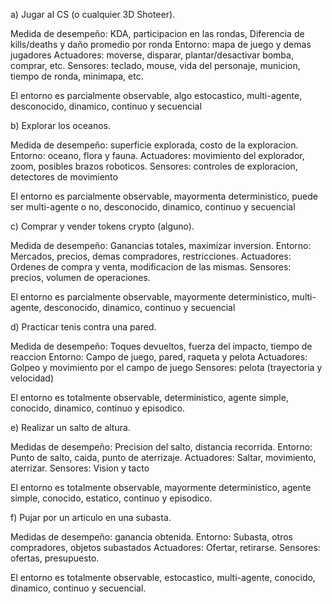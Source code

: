 a) Jugar al CS (o cualquier 3D Shoteer).

  Medida de desempeño: KDA, participacion en las rondas, Diferencia de kills/deaths y daño promedio por ronda
  Entorno: mapa de juego y demas jugadores
  Actuadores: moverse, disparar, plantar/desactivar bomba, comprar, etc.
  Sensores: teclado, mouse, vida del personaje, municion, tiempo de ronda, minimapa, etc.

  El entorno es parcialmente observable, algo estocastico, multi-agente, desconocido, dinamico, continuo y secuencial

b) Explorar los oceanos.

  Medida de desempeño: superficie explorada, costo de la exploracion.
  Entorno: oceano, flora y fauna.
  Actuadores: movimiento del explorador, zoom, posibles brazos roboticos.
  Sensores: controles de exploracion, detectores de movimiento
  
  El entorno es parcialmente observable, mayormenta deterministico, puede ser multi-agente o no, desconocido, dinamico, continuo y secuencial

c) Comprar y vender tokens crypto (alguno).

  Medida de desempeño: Ganancias totales, maximizar inversion.
  Entorno: Mercados, precios, demas compradores, restricciones.
  Actuadores: Ordenes de compra y venta, modificacion de las mismas.
  Sensores: precios, volumen de operaciones.
  
  El entorno es parcialmente observable, mayormente deterministico, multi-agente, desconocido, dinamico, continuo y secuencial

d) Practicar tenis contra una pared.

  Medida de desempeño: Toques devueltos, fuerza del impacto, tiempo de reaccion
  Entorno: Campo de juego, pared, raqueta y pelota
  Actuadores: Golpeo y movimiento por el campo de juego
  Sensores: pelota (trayectoria y velocidad)
  
  El entorno es totalmente observable, deterministico, agente simple, conocido, dinamico, continuo y episodico.

e) Realizar un salto de altura.

  Medidas de desempeño: Precision del salto, distancia recorrida.
  Entorno: Punto de salto, caida, punto de aterrizaje.
  Actuadores: Saltar, movimiento, aterrizar.
  Sensores: Vision y tacto
  
  El entorno es totalmente observable, mayormente deterministico, agente simple, conocido, estatico, continuo y episodico.

f) Pujar por un articulo en una subasta.

  Medidas de desempeño: ganancia obtenida.
  Entorno: Subasta, otros compradores, objetos subastados
  Actuadores: Ofertar, retirarse.
  Sensores: ofertas, presupuesto.
  
  El entorno es totalmente observable, estocastico, multi-agente, conocido, dinamico, continuo y secuencial.

